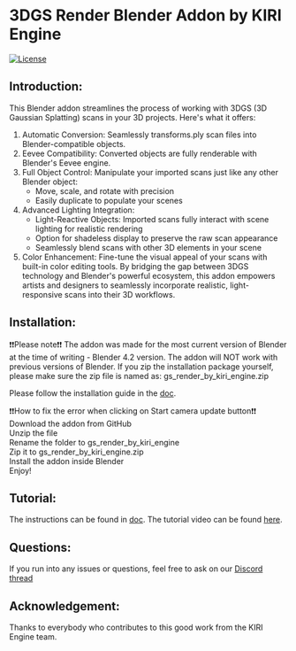 # 3DGS Render Blender Addon by KIRI Engine
<a href="./LICENSE">
        <img alt="License" src="https://img.shields.io/badge/License-Apache_2.0-blue.svg"></a>

## Introduction:
This Blender addon streamlines the process of working with 3DGS (3D Gaussian Splatting) scans in your 3D projects. Here's what it offers:

1.	Automatic Conversion: Seamlessly transforms.ply scan files into Blender-compatible objects.
2.	Eevee Compatibility: Converted objects are fully renderable with Blender's Eevee engine.
3.	Full Object Control: Manipulate your imported scans just like any other Blender object: 
    - Move, scale, and rotate with precision
    - Easily duplicate to populate your scenes
4.	Advanced Lighting Integration: 
    - Light-Reactive Objects: Imported scans fully interact with scene lighting for realistic rendering
    - Option for shadeless display to preserve the raw scan appearance
    - Seamlessly blend scans with other 3D elements in your scene
5.	Color Enhancement: Fine-tune the visual appeal of your scans with built-in color editing tools.
By bridging the gap between 3DGS technology and Blender's powerful ecosystem, this addon empowers artists and designers to seamlessly incorporate realistic, light-responsive scans into their 3D workflows.


## Installation:
❗❗Please note❗❗ The addon was made for the most current version of Blender at the time of writing - Blender 4.2 version. The addon will NOT work with previous versions of Blender. If you zip the installation package yourself, please make sure the zip file is named as: gs_render_by_kiri_engine.zip

Please follow the installation guide in the [doc](https://www.kiriengine.app/blender-addon/3dgs-render).

❗❗How to fix the error when clicking on Start camera update button❗❗  
Download the addon from GitHub  
Unzip the file  
Rename the folder to gs_render_by_kiri_engine  
Zip it to gs_render_by_kiri_engine.zip  
Install the addon inside Blender  
Enjoy!  

## Tutorial:
The instructions can be found in [doc](https://www.kiriengine.app/blender-addon/3dgs-render).
The tutorial video can be found [here](https://youtu.be/u6ELrBT6FXw?si=MmRzhqWX123Z4StC).

## Questions:
If you run into any issues or questions, feel free to ask on our [Discord thread](https://discord.com/channels/952917583659667517/1289563910390812723)

## Acknowledgement:
Thanks to everybody who contributes to this good work from the KIRI Engine team.

